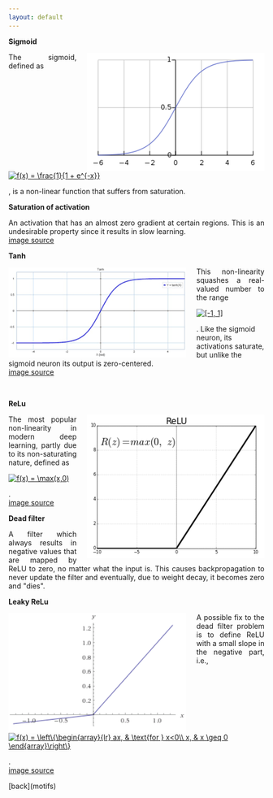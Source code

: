 ```yaml
---
layout: default
---
```


<strong>Sigmoid</strong>

<img style="float: right; width: 350px; margin-left: 20px" src="/assets/img/sigmoid.png">

<p align="justify">
The sigmoid, defined as

<a href="http://www.codecogs.com/eqnedit.php?latex=f(x)&space;=&space;\frac{1}{1&space;&plus;&space;e^{-x}}" target="_blank"><img src="http://latex.codecogs.com/gif.latex?f(x)&space;=&space;\frac{1}{1&space;&plus;&space;e^{-x}}" title="f(x) = \frac{1}{1 + e^{-x}}" /></a>

,
is a non-linear function that suffers from saturation.
</p>

<strong>Saturation of activation</strong>
<p align="justify">
An activation that has an almost zero gradient at certain regions.
This is an undesirable property since it results in slow learning.
<br>
<a href="https://en.wikipedia.org/wiki/Sigmoid_function"> image source </a>
</p>

<strong>Tanh</strong>

<img style="float: left; width: 350px; margin-right: 20px" src="/assets/img/tanh.png">

<p align="justify">
This non-linearity squashes a real-valued number to the range

<a href="http://www.codecogs.com/eqnedit.php?latex=[-1,&space;1]" target="_blank"><img src="http://latex.codecogs.com/gif.latex?[-1,&space;1]" title="[-1, 1]" /></a>

.
Like the sigmoid neuron, its activations saturate, but unlike the sigmoid neuron its output is zero-centered.
<br>
<a href="http://www.20sim.com/webhelp/language_reference_functions_tanh.php"> image source </a>
</p>

<br>

<strong>ReLu</strong>

<img style="float: right; width: 350px; margin-left: 20px" src="/assets/img/relu.png">

<p align="justify">
The most popular non-linearity in modern deep learning, partly due to its non-saturating nature, defined as

<a href="http://www.codecogs.com/eqnedit.php?latex=f(x)&space;=&space;\max(x,0)" target="_blank"><img src="http://latex.codecogs.com/gif.latex?f(x)&space;=&space;\max(x,0)" title="f(x) = \max(x,0)" /></a>

.
<br>
<a href="https://ml4a.github.io/ml4a/neural_networks/"> image source </a>
</p>

<strong>Dead filter</strong>
<p align="justify">
A filter which always results in negative values that are mapped by ReLU to zero, no matter what the input is.
This causes backpropagation to never update the filter and eventually, due to weight decay, it becomes zero and "dies".
</p>

<strong>Leaky ReLu</strong>

<img style="float: left; width: 350px; margin-right: 20px" src="/assets/img/leakyrelu.png">

<p align="justify">
A possible fix to the dead filter problem is to define ReLU with a small slope in the negative part, i.e.,

<a href="http://www.codecogs.com/eqnedit.php?latex=f(x)&space;=&space;\left\{\begin{array}{lr}&space;ax,&space;&&space;\text{for&space;}&space;x<0\\&space;x,&space;&&space;x&space;\geq&space;0&space;\end{array}\right\}" target="_blank"><img src="http://latex.codecogs.com/gif.latex?f(x)&space;=&space;\left\{\begin{array}{lr}&space;ax,&space;&&space;\text{for&space;}&space;x<0\\&space;x,&space;&&space;x&space;\geq&space;0&space;\end{array}\right\}" title="f(x) = \left\{\begin{array}{lr} ax, & \text{for } x<0\\ x, & x \geq 0 \end{array}\right\}" /></a>

.
<br>
<a href="https://datascience.stackexchange.com/questions/5706/what-is-the-dying-relu-problem-in-neural-networks"> image source </a>
</p>
[back](motifs)

